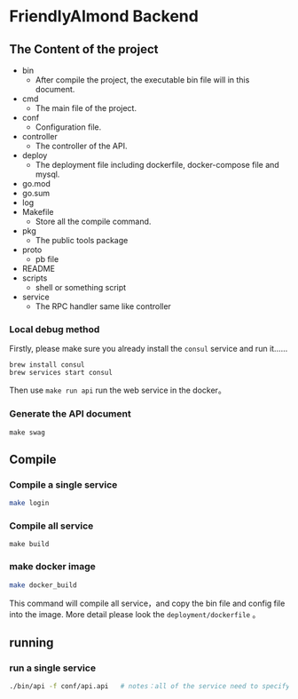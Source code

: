 # FriendlyAlmond Backend

## The Content of the project 
* bin 
  * After compile the project, the executable bin file will in this document.
* cmd
  * The main file of the project.   
* conf
  * Configuration file.
* controller
  * The controller of the API.
* deploy
  * The deployment file including dockerfile, docker-compose file and mysql.
* go.mod   
* go.sum   
* log             
* Makefile
  * Store all the compile command.  
* pkg
  * The public tools package   
* proto 
  * pb file    
* README    
* scripts
  * shell or something script    
* service
  * The RPC handler same like controller

### Local debug method
Firstly, please make sure you already install the `consul` service and run it……

```
brew install consul
brew services start consul
```
Then use `make run api` run the web service in the docker。

### Generate the API document
`make swag`


## Compile
### Compile a single service
```bash
make login
```

### Compile all service
`make build`

### make docker image
```bash
make docker_build
```
This command will compile all service，and copy the bin file and config file into the image. More detail please look the `deployment/dockerfile` 。

## running
### run a single service
```bash
./bin/api -f conf/api.api   # notes：all of the service need to specify the config file
```
